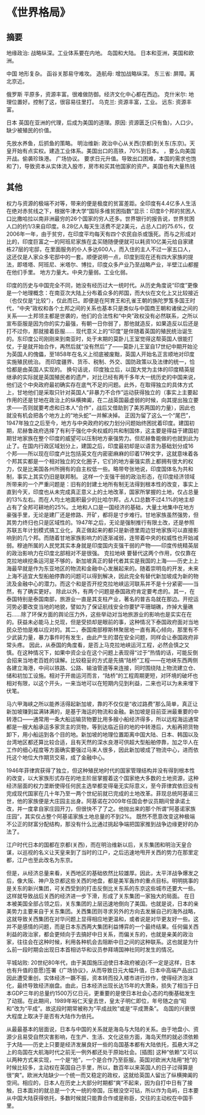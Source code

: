 # 《世界格局》
## 摘要
地缘政治:
战略纵深。工业体系要在内地。
岛国和大陆。 日本和亚洲，美国和欧洲。


中国
地形复杂。 函谷关那易守难攻。
造航母: 增加战略纵深。
东三省: 屏障。离北京近。

俄罗斯
平原多，资源丰富。很难做防御。经济文化中心都在西边。
克什米尔: 地理位置好。控制了这，很容易往里打。
乌克兰: 资源丰富，工业。
远东: 资源丰富。

日本
英国在亚洲的代理，后成为美国的道理。原因: 资源匮乏(只有鱼)，人口少。缺少被殖民的价值。

先放水养鱼，后抓鱼的策略。
明治维新: 政治中心从关西(京都)到关东(东京)。天皇开始有点实权。建造工业体系。美国出口的高铁，70%到日本。
，要么向美国开战。偷袭珍珠港。
广场协议。 要求日元升值。导致出口困难，本国的需求也饱和了)，导致资本从实体流入股市，房市和买其他国家的资产。美国也有大量热钱

## 其他
权力与资源的极端不对等，带来的便是极度的贫富差距。全印度有4.4亿多人生活在绝对赤贫线之下，根据牛津大学“国际多维贫困指数”显示：印度8个邦的贫困人口比撒哈拉以南非洲最穷的26个国家的穷人还多。世界银行的报告说，世界贫困人口的约1/3来自印度。8.28亿人每天生活费不足2美元，占总人口的75.6%，仅2006年一年，由于贫穷，在印度平均每天有四个农民自杀或饿死。而与之形成对比的，印度巨富之一的阿班尼家族在孟买随随便便就可以耗资10亿美元给自家建栋27层的宅邸，在里面服务的仆人多达600人，而入住的主人不过一家五口人，这还仅是人家众多宅邸中的一套。顺便说明一点，印度到现在还有四大家族的提法，即塔塔、阿班尼、米塔尔、博拉，印度众多产业乃至战略产业，半壁江山都握在他们手里。
地方力量大。中央力量弱。工业化弱。

印度的历史与中国完全不同，她没有经历过大一统时代。从历史角度说“印度”更像是一个地理概念：在南亚次大陆上分布着众多的邦国，而大伙在文化上又比较接近（也仅仅是“比较”），仅此而已。即便是在阿育王和孔雀王朝的旃陀罗笈多国王时代，“中央”政权和各个土邦之间的关系也基本只是类似与中国商王朝和诸侯之间的关系——土邦领主都是世袭的，他们的合法性和“中央”政权没有必然联系，之所以宣布臣服是因为你的实力最强，有朝一日你弱了，那他就造反，如果造反以后还是打不过你，那就接着臣服……
现代意义上的“印度”是伴随着英国的殖民统治诞生的。东印度公司刚刚来到南亚时，处于末期的莫卧儿王室觉得这帮英国人很能打仗，于是就开始合作，再然后就“没有然后”了——莫卧儿王室自17世纪中期开始沦为英国人的傀儡，至1858年在名义上彻底被废黜，英国人开始名正言顺地对印度实施殖民统治。
而印度疆界、货币、税制、外交、国防政策以及法律的统一，恰恰都是由英国人实现的。
换句话说，印度独立后，以国大党为主体的印度精英层继承的实际就是英国殖民者的遗产，对比已经有两千多年大一统历史的中国来说，他们这个中央政府最初确实存在底气不足的问题。此外，在取得独立的具体方式上，甘地他们是采取只针对英国人“非暴力不合作”运动获得独立的（事实上主要起作用的还是甘地在政治上的纵横捭阖，在二战英国最虚弱的时候，向其提出独立要求——否则就要考虑和日本人“合作”，战后又借助到了美苏两国的力量），因此也就没有机会把各个地方上的“地头蛇”一并解决掉。
正因为留了这么一个“尾巴”，1947年独立之后至今，地方与中央政府的权力划分问题始终困扰着印度。建国初期，尼赫鲁政府选择了有利于强化中央权威的共和制国体，这主要是得益于建国初期甘地家族在整个印度的威望可以压制地方豪强势力。但尼赫鲁能做的也就到此为止了。在国内行政区域划分上，建国之后，印度最初却是以语言为基础划分成16个邦——所以现在印度卢比包括英文在内密密麻麻的印着17种文字，这就意味着各个邦其实都是一个相对独立的文化圈子，它们的地方豪强实质上都拥有很大的权力，仅是比美国各州所拥有的自主权低一些。略带夸张地说，印度国体名为共和制，事实上其实仍旧是联邦制。
这样一个支强干弱的政治形态，在印度经济领域所带来的一个严重问题是：旧有的封建土地所有制无法得到根本性的改变，事实上直到今天，印度也从未完成真正意义上的土地改革，国家所掌握的土地，仅占总量的13%左右。而在人均土地面积最少的比哈尔邦，占人口总数不过4.1%的地主却占有了全邦可耕地的25%。土地和人口是一国经济的基础，大量土地集中在地方豪强手里，无论是建厂还是修路、开矿，都将是寸步难行。甘地家族虽然强势，但其势力终归也只是区域性的。1947年之后，无论是强制推行有限土改，还是参照苏联五年计划模式搞工业化，真正做起来的都只是新德里周边甘地家族可以直接影响到的几个邦。而随着甘地家族影响力的逐渐减弱，连带着中央的权威性也开始减弱。穆迪所属的人民党其实本身就是印度国内支强干弱的产物——印度传统精英层的政治影响力在印度北部相对不是很强。
克拉地峡
要替代这两个作用，仅仅靠在克拉地峡挖条运河是不够的，新加坡真正的替代者其实是我国的上海——历史上上海最早就是作为东亚地区的物流和金融中心发展起来的。随着崇明岛的开发，未来上海不适宜大型船舶停靠的问题可以得到解决，因此完全有替代新加坡成为新的物流及金融中心的潜力。而这个和是否开挖克拉地峡运河联系并不是十分紧密——当然，有了确实更好。
除此以外，有两个问题是泰国政府肯定要考虑的。其一，在泰国特别是泰国南部，旅游业一直是其支柱产业，著名的普吉岛就在那边。开挖运河势必要改变当地的地貌，譬如为了保证航线安全你要铲平珊瑚礁，炸掉大量礁石……除了环保方面的舆论压力外，这些举动对当地旅游业的影响也是实实在在的。获益未必能马上兑现，但是受损却是眼前的事，这种情况下泰国政府面对当地民众恐怕是难以应对的。其二，泰国南部穆斯林聚居地一直有离心倾向，那里有不少武装力量，暴力事件时有发生，由此产生的潜在安全问题，同样会让泰国政府非常头疼。
因此，从泰国的角度看，是否上马克拉地峡运河工程，必然会慎之又慎。在这种情况下，如果中资企业在这个问题上表现得“过于”热情的话，可能反倒会招来当地老百姓的误解。比较稳妥的方式是先搞“陆桥”工程——在地峡东西两侧各建立海港，中间以铁路、公路、输油管道等来连接，同时围绕陆上物流建立仓、储和初加工设施。相对于开凿运河而言，“陆桥”的工程周期更短，对环境的破坏也相对有限，以这个开头，一来当地可以在短期内见到利益，二来也可以为未来埋下伏笔。

马六甲海峡之所以能养活得起新加坡，靠的不仅仅是“收过路费”那么简单，真正让新加坡赚到盆满钵满的，是基于海运的物流和金融。新加坡是目前亚洲最重要的中转港口——通常用一条大船运输货物要比用多艘小船经济得多，所以远程海运通常都是一艘大船承运多家货主的货物，等到达临近目的地的中转港后，大船再把货物卸下，用小船运到各个目的地。新加坡的地理位置距离中国大陆、日本、韩国以及台湾地区都还算比较合适，且有天然的深水良港可供超大型船舶停靠，加之华人在工作的细心程度等方面确实要强过马来人很多，因此新加坡成了物流中心，进而依托这个地位大作期货交易，成了金融中心。

1946年菲律宾获得了独立，但这种殖民地时代的国家管理结构并没有得到根本性的改变，以大家族形式存在的地主阶层掌握着这个国家绝大多数的土地资源，这种经济层面的权力垄断使得任何民主选举都变得毫无实际意义，至今菲律宾依旧没有完成现代国家在几十年乃至一两个世纪前就已完成的土地改革。菲现总统阿基诺三世，他的家族便是大庄园主出身。阿基诺在2009年任国会参议员期间曾承诺土改，并一度拿自家庄园开刀，但很快不了了之。他抛出来的那个所谓“阿基诺家族庄园”，其实仅占整个阿基诺家族土地总量的不到2%。
既然不愿意改变这种极端不公正的财富分配结构，那没有什么比通过挑起争端把国家推到战争边缘更好的办法了。


江户时代日本的国都在京都(关西)，而在明治维新以后，关东集团和明治天皇合谋，以巡视的名义让天皇来到了当时的江户，之后迅速地甩开关西的势力在那里定都，江户也至此改名为东京。


但是，从经济总量来看，关西地区的基础依然比较雄厚。因此，太平洋战争爆发之后，像大阪、神户及京都这些关西的地盘，都是美军轰炸的重点目标。明明挑事的是关东的新兴集团，可关西受到的打击反倒比关东系的东京这些城市还要大一些。这样就导致战后关西的经济进一步下滑，形成了关东集团一家独大的局面。
在日本被美国全部占领之后，关东集团的上层迅速地倒向了美国。也就是说，日本的亲美势力主要来自于关东集团。关西集团则寻求另外的方向去发展自己的海外战略，这就导致关西集团在对华问题上显得相应地更温和，或者说是对华更友好一些。这并不是感情的问题，而是日本东西两大集团利益博弈的一个最终结果。任何偏关西利益的政治家，都会更倾向于去搞好中日关系，而偏关东的，也就是亲美的政治家，往往会在这种时候，利用各种机会去阻断中日之间的这种联系。这也就是为什么前一段时期会出现日本首相访华和议员参拜靖国神社同时发生的情况。


平城站败:
20世纪80年代，由于美国施压迫使日本政府被迫(不一定是这样，日本也有升值的意愿)签署《广场协议》，从而导致日元大幅升值，日本中高端产品出口因此遭受重创，实体经济一蹶不振，资本转而投入楼市进行炒作，使得经济泡沫化，最终导致经济崩盘。由此，日本经济出现长达15年的大萧条，损失了相当于日本GDP三年的总量约1500万亿日元，更重要的是使日本社会心态的均衡基础发生了动揺。在此期间，1989年裕仁天皇去世，皇太子明仁即位，年号随之由“昭和”改为“平成”。故这段时期常被称为“平成战败”或是“平成萧条”。
岛国的兴衰很大程度上取决于是否有大陆作为依托。

从最最基本的层面说，日本与中国的关系就是海岛与大陆的关系。由于地盘小、资源少且易受自然灾害影响，在生产、生活、文化这些方面，海岛天然的就必须依赖于大陆——历史上只要是经济发展良好一些的岛国基本都有大陆依托，孤悬大洋之上的岛国在大航海时代之前无一例外都还处于原始社会。[插图]
这种“依赖”又可以以两种方式来实现，一个是“抢”，一个是合作乃至臣服。英国对欧洲大陆用“抢”的时候比较多，主动权在英国自己手里，所以，数百年以来英国人的日子过得算是很“爽”。欧洲大陆缺少一个统一而又稳定的政权，这就给英国人留出了纵横捭阖的空间。相应的，日本人在历史上大部分时期都“爽”不起来，因为自打中日有了接触，日本面对的就总是一个大一统的帝国，压根没空可钻，所以作为岛屿，日本要从中国大陆获得依托，多数时候就只能靠合作或是称臣，交往的主动权在中国手里。
